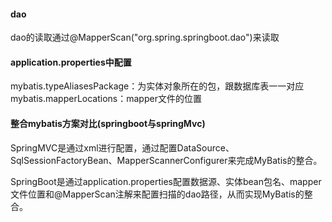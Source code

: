 #### dao
dao的读取通过@MapperScan("org.spring.springboot.dao")来读取

#### application.properties中配置
mybatis.typeAliasesPackage：为实体对象所在的包，跟数据库表一一对应
mybatis.mapperLocations：mapper文件的位置

#### 整合mybatis方案对比(springboot与springMvc)
SpringMVC是通过xml进行配置，通过配置DataSource、SqlSessionFactoryBean、MapperScannerConfigurer来完成MyBatis的整合。

SpringBoot是通过application.properties配置数据源、实体bean包名、mapper文件位置和@MapperScan注解来配置扫描的dao路径，从而实现MyBatis的整合。
